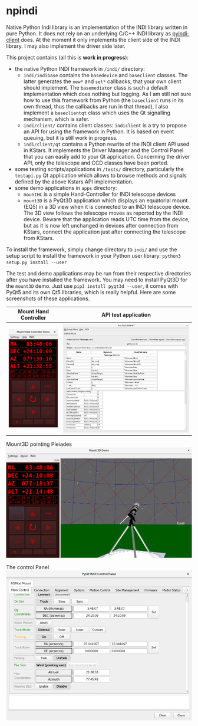 # npindi

Native Python Indi library is an implementation of the INDI library written in pure Python. It does not rely on
an underlying C/C++ INDI library as [pyindi-client](https://pypi.python.org/pypi/pyindi-client) does.
At the moment it only implements the client side of the INDI library. I may also implement the driver side later.

This project contains (all this is **work in progress**):
* the native Python INDI framework in `/indi/` directory:
  *  `indi/indibase` contains the `basedevice` and `baseclient` classes. The latter generates the `new*` and `set*` callbacks, that your own client should implement. The `basemediator` class is such a default implementation which does nothing but logging. As I am still not sure how to use this framework from Python (the `baseclient` runs in its own thread, thus the callbacks are run in that thread), I also implement a `baseclientqt` class which uses the Qt signalling mechanism, which is safer.
  * `indi/client/` contains client classes: `indiclient` is a try to propose an API for using the framework in Python. It is based on event queuing, but it is still work in progress.
  * `indi/client/qt` contains a Python rewrite of the INDI client API used in KStars. It implements the Driver Manager and the Control Panel that you can easily add to your Qt application. Concerning the driver API, only the telescope and CCD classes have been ported.
* some testing scripts/applications in `/tests/` directory, particularly the `testapi.py` Qt application which allows to browse methods and signals defined by the above Kstars API implementation.
* some demo applications in `apps` directory:
  * `mountHC` is a simple Hand-Controller for INDI telescope devices
  * `mount3D` is a PyQt3D application which displays an equatorial mount (EQ5) in a 3D view when it is connected to an INDI telescope device. The 3D view follows the telescope moves as reported by the INDI device. Beware that the application reads UTC time from the device, but as it is now left unchanged in devices after connection from KStars, connect the application just after connecting the telescope from KStars.

To install the framework, simply change directory to `indi/` and use the setup script to install the framework in your Python user library:
`python3 setup.py install --user`

The test and demo applications may be run from their respective directories after you have installed the framework. You may need to install PyQt3D for the `mount3D` demo. Just use `pip3 install pyqt3d --user`, it comes with PyQt5 and its own Qt5 libraries, which is really helpful. Here are some screenshots of these applications.

| Mount Hand Controller      |   API test application |
|----------------------------|------------------------|
| ![mounthc]                 | ![testapi]             |


Mount3D pointing Pleiades
 ![Mount3D][mount3d]

 The control Panel
 ![Control Panel][cp]

[mounthc]: docs/screenshots/mountHC.png "Mount Hand Controller"
[testapi]: docs/screenshots/testapi.png "The API test application"
[cp]: docs/screenshots/control-panel.png "Control panel"
[mount3d]: docs/screenshots/mount3D.png "Mount3D pointing Pleiades"
